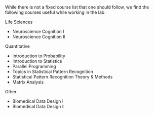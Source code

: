 While there is not a fixed course list that one should follow, we find the following courses useful while working in the lab:

Life Sciences
 - Neuroscience Cognition I
 - Neuroscience Cognition II

Quantitative
 - Introduction to Probability 
 - Introduction to Statistics 
 - Parallel Programming 
 - Topics in Statistical Pattern Recognition 
 - Statistical Pattern Recognition Theory & Methods
 - Matrix Analysis

Other
 - Biomedical Data Design I
 - Biomedical Data Design II
